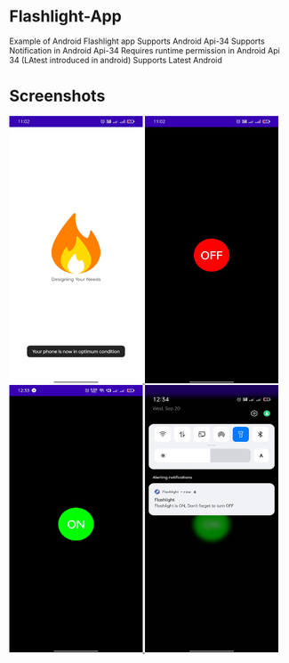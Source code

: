 # Flashlight-App
Example of Android Flashlight app 
Supports Android Api-34
Supports Notification in Android Api-34
Requires runtime permission in Android Api 34 (LAtest introduced in android)
Supports Latest Android
# Screenshots
 <a href="https://github.com/Dev-NeeluSingh/Flashlight-App/blob/Flashlight-App/Screen%20Shot%20-%201.jpg">
      <img alt="Qries" src="https://github.com/Dev-NeeluSingh/Flashlight-App/blob/Flashlight-App/Screen%20Shot%20-%201.jpg" width=240" height="480">
</a>

 <a href="https://github.com/Dev-NeeluSingh/Flashlight-App/blob/Flashlight-App/Screen%20Shot%20-%202.jpg">
      <img alt="Qries" src="https://github.com/Dev-NeeluSingh/Flashlight-App/blob/Flashlight-App/Screen%20Shot%20-%202.jpg" width=240" height="480">
</a>
</br>
 <a href="https://github.com/Dev-NeeluSingh/Flashlight-App/blob/Flashlight-App/Screen%20Shot%20-%203.jpg">
      <img alt="Qries" src="https://github.com/Dev-NeeluSingh/Flashlight-App/blob/Flashlight-App/Screen%20Shot%20-%203.jpg" width=240" height="480">
</a>

 <a href="https://github.com/Dev-NeeluSingh/Flashlight-App/blob/Flashlight-App/Screen%20Shot%20-%204.jpg">
      <img alt="Qries" src="https://github.com/Dev-NeeluSingh/Flashlight-App/blob/Flashlight-App/Screen%20Shot%20-%204.jpg" width=240" height="480">
</a>
